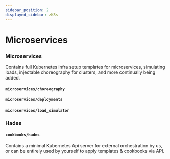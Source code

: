 ```yaml
---
sidebar_position: 2
displayed_sidebar: zK8s
---
```


# Microservices #

### Microservices ###

Contains full Kubernetes infra setup templates for microservices, simulating loads, injectable choreography for
clusters, and more continually being added.

#### ```microservices/choreography ```

#### ```microservices/deployments ```

#### ```microservices/load_simulator ```

### Hades ###

#### ```cookbooks/hades ```

Contains a minimal Kubernetes Api server for external orchestration by us, or can be entirely used by yourself to apply
templates & cookbooks via API.

